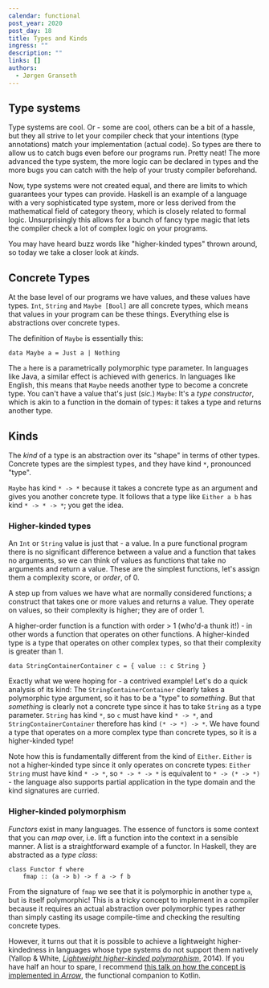 ```yaml
---
calendar: functional
post_year: 2020
post_day: 18
title: Types and Kinds
ingress: ""
description: ""
links: []
authors:
  - Jørgen Granseth
---
```

## Type systems

Type systems are cool. Or - some are cool, others can be a bit of a hassle, but they all strive to let your compiler check that your intentions (type annotations) match your implementation (actual code). So types are there to allow us to catch bugs even before our programs run. Pretty neat! The more advanced the type system, the more logic can be declared in types and the more bugs you can catch with the help of your trusty compiler beforehand. 

Now, type systems were not created equal, and there are limits to which guarantees your types can provide. Haskell is an example of a language with a very sophisticated type system, more or less derived from the mathematical field of category theory, which is closely related to formal logic. Unsurprisingly this allows for a bunch of fancy type magic that lets the compiler check a lot of complex logic on your programs.

You may have heard buzz words like "higher-kinded types" thrown around, so today we take a closer look at *kinds*.

## Concrete Types

At the base level of our programs we have values, and these values have types. `Int`, `String` and `Maybe [Bool]` are all concrete types, which means that values in your program can be these things. Everything else is abstractions over concrete types.

The definition of `Maybe` is essentially this:

```
data Maybe a = Just a | Nothing
```

The `a` here is a parametrically polymorphic type parameter. In languages like Java, a similar effect is achieved with generics. In languages like English, this means that `Maybe` needs another type to become a concrete type. You can't have a value that's just (*sic.*) `Maybe`: It's a *type constructor*, which is akin to a function in the domain of types: it takes a type and returns another type.

## Kinds

The *kind* of a type is an abstraction over its "shape" in terms of other types. Concrete types are the simplest types, and they have kind `*`, pronounced "type".

`Maybe` has kind `* -> *` because it takes a concrete type as an argument and gives you another concrete type. It follows that a type like `Either a b` has kind `* -> * -> *`; you get the idea.

### Higher-kinded types

An `Int` or `String` value is just that - a value. In a pure functional program there is no significant difference between a value and a function that takes no arguments, so we can think of values as functions that take no arguments and return a value. These are the simplest functions, let's assign them a complexity score, or *order*, of 0.

A step up from values we have what are normally considered functions; a construct that takes one or more values and returns a value. They operate on values, so their complexity is higher; they are of order 1.

A higher-order function is a function with order > 1 (who'd-a thunk it!) - in other words a function that operates on other functions. A higher-kinded type is a type that operates on other complex types, so that their complexity is greater than 1.

```
data StringContainerContainer c = { value :: c String }
```

Exactly what we were hoping for - a contrived example! Let's do a quick analysis of its kind: The `StringContainerContainer` clearly takes a polymorphic type argument, so it has to be a "type" to *something*. But that *something* is clearly not a concrete type since it has to take `String` as a type parameter. `String` has kind `*`, so `c` must have kind `* -> *`, and `StringContainerContainer` therefore has kind `(* -> *) -> *`. We have found a type that operates on a more complex type than concrete types, so it is a higher-kinded type!

Note how this is fundamentally different from the kind of `Either`. `Either` is not a higher-kinded type since it only operates on concrete types: `Either String` must have kind `* -> *`, so `* -> * -> *` is equivalent to `* -> (* -> *)` - the language also supports partial application in the type domain and the kind signatures are curried.

### Higher-kinded polymorphism

*Functors* exist in many languages. The essence of functors is some context that you can *map* over, i.e. lift a function into the context in a sensible manner. A list is a straightforward example of a functor. In Haskell, they are abstracted as a *type class*:

```
class Functor f where
	fmap :: (a -> b) -> f a -> f b
```

From the signature of `fmap` we see that it is polymorphic in another type `a`, but is itself polymorphic! This is a tricky concept to implement in a compiler because it requires an actual abstraction over polymorphic types rather than simply casting its usage compile-time and checking the resulting concrete types.

However, it turns out that it is possible to achieve a lightweight higher-kindedness in languages whose type systems do not support them natively (Yallop & White, [*Lightweight higher-kinded polymorphism*](https://www.cl.cam.ac.uk/~jdy22/papers/lightweight-higher-kinded-polymorphism.pdf), 2014). If you have half an hour to spare, I recommend [this talk on how the concept is implemented in *Arrow*](<https://www.youtube.com/watch?v=ERM0mBPNLHc>), the functional companion to Kotlin.